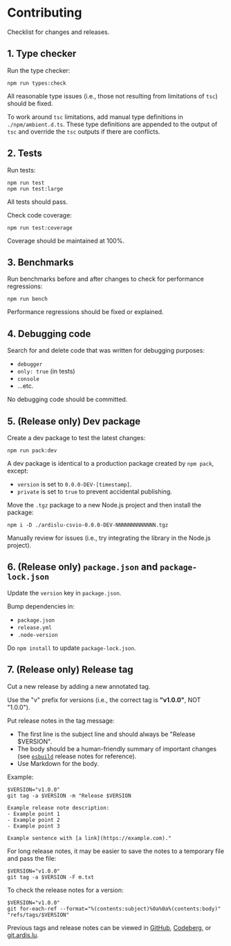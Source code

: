# Contributing

Checklist for changes and releases.

## 1. Type checker

Run the type checker:

```
npm run types:check
```

All reasonable type issues (i.e., those not resulting from limitations of `tsc`) should be fixed.

To work around `tsc` limitations, add manual type definitions in `./npm/ambient.d.ts`. These type definitions are appended to the output of `tsc` and override the `tsc` outputs if there are conflicts.

## 2. Tests

Run tests:

```
npm run test
npm run test:large
```

All tests should pass.

Check code coverage:

```
npm run test:coverage
```

Coverage should be maintained at 100%.

## 3. Benchmarks

Run benchmarks before and after changes to check for performance regressions:

```
npm run bench
```

Performance regressions should be fixed or explained.

## 4. Debugging code

Search for and delete code that was written for debugging purposes:
- `debugger`
- `only: true` (in tests)
- `console`
- ...etc.

No debugging code should be committed.

## 5. (Release only) Dev package

Create a dev package to test the latest changes:

```
npm run pack:dev
```

A dev package is identical to a production package created by `npm pack`, except:
- `version` is set to `0.0.0-DEV-[timestamp]`.
- `private` is set to `true` to prevent accidental publishing.

Move the `.tgz` package to a new Node.js project and then install the package:

```
npm i -D ./ardislu-csvio-0.0.0-DEV-NNNNNNNNNNNNN.tgz
```

Manually review for issues (i.e., try integrating the library in the Node.js project).

## 6. (Release only) `package.json` and `package-lock.json`

Update the `version` key in `package.json`.

Bump dependencies in:
- `package.json`
- `release.yml`
- `.node-version`

Do `npm install` to update `package-lock.json`.

## 7. (Release only) Release tag

Cut a new release by adding a new annotated tag.

Use the "v" prefix for versions (i.e., the correct tag is **"v1.0.0"**, NOT "1.0.0").

Put release notes in the tag message:
- The first line is the subject line and should always be "Release $VERSION".
- The body should be a human-friendly summary of important changes (see [`esbuild`](https://github.com/evanw/esbuild/releases) release notes for reference).
- Use Markdown for the body.

Example:

```
$VERSION="v1.0.0"
git tag -a $VERSION -m "Release $VERSION

Example release note description:
- Example point 1
- Example point 2
- Example point 3

Example sentence with [a link](https://example.com)."
```

For long release notes, it may be easier to save the notes to a temporary file and pass the file:

```
$VERSION="v1.0.0"
git tag -a $VERSION -F m.txt
```

To check the release notes for a version:

```
$VERSION="v1.0.0"
git for-each-ref --format="%(contents:subject)%0a%0a%(contents:body)" "refs/tags/$VERSION"
```

Previous tags and release notes can be viewed in [GitHub](https://github.com/ardislu/csvio/tags), [Codeberg](https://codeberg.org/ardislu/csvio/tags), or [git.ardis.lu](https://git.ardis.lu/?p=csvio;a=tags).
